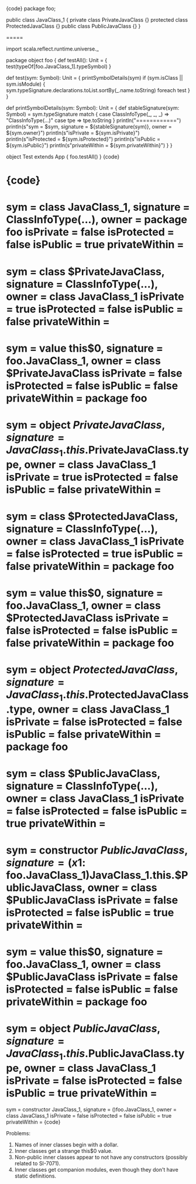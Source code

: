 {code}
package foo;

public class JavaClass_1 {
  private class PrivateJavaClass {}
  protected class ProtectedJavaClass {}
  public class PublicJavaClass {}
}

=====

import scala.reflect.runtime.universe._

package object foo {
  def testAll(): Unit = {
    test(typeOf[foo.JavaClass_1].typeSymbol)
  }

  def test(sym: Symbol): Unit = {
    printSymbolDetails(sym)
    if (sym.isClass || sym.isModule) {
      sym.typeSignature.declarations.toList.sortBy(_.name.toString) foreach test
    }
  }

  def printSymbolDetails(sym: Symbol): Unit = {
    def stableSignature(sym: Symbol) = sym.typeSignature match {
      case ClassInfoType(_, _, _) => "ClassInfoType(...)"
      case tpe => tpe.toString
    }
    println("============")
    println(s"sym = $sym, signature = ${stableSignature(sym)}, owner = ${sym.owner}")
    println(s"isPrivate = ${sym.isPrivate}")
    println(s"isProtected = ${sym.isProtected}")
    println(s"isPublic = ${sym.isPublic}")
    println(s"privateWithin = ${sym.privateWithin}")
  }
}

object Test extends App {
  foo.testAll()
}
{code}

{code}
============
sym = class JavaClass_1, signature = ClassInfoType(...), owner = package foo
isPrivate = false
isProtected = false
isPublic = true
privateWithin = <none>
============
sym = class $PrivateJavaClass, signature = ClassInfoType(...), owner = class JavaClass_1
isPrivate = true
isProtected = false
isPublic = false
privateWithin = <none>
============
sym = value this$0, signature = foo.JavaClass_1, owner = class $PrivateJavaClass
isPrivate = false
isProtected = false
isPublic = false
privateWithin = package foo
============
sym = object $PrivateJavaClass, signature = JavaClass_1.this.$PrivateJavaClass.type, owner = class JavaClass_1
isPrivate = true
isProtected = false
isPublic = false
privateWithin = <none>
============
sym = class $ProtectedJavaClass, signature = ClassInfoType(...), owner = class JavaClass_1
isPrivate = false
isProtected = true
isPublic = false
privateWithin = package foo
============
sym = value this$0, signature = foo.JavaClass_1, owner = class $ProtectedJavaClass
isPrivate = false
isProtected = false
isPublic = false
privateWithin = package foo
============
sym = object $ProtectedJavaClass, signature = JavaClass_1.this.$ProtectedJavaClass.type, owner = class JavaClass_1
isPrivate = false
isProtected = false
isPublic = false
privateWithin = package foo
============
sym = class $PublicJavaClass, signature = ClassInfoType(...), owner = class JavaClass_1
isPrivate = false
isProtected = false
isPublic = true
privateWithin = <none>
============
sym = constructor $PublicJavaClass, signature = (x$1: foo.JavaClass_1)JavaClass_1.this.$PublicJavaClass, owner = class $PublicJavaClass
isPrivate = false
isProtected = false
isPublic = true
privateWithin = <none>
============
sym = value this$0, signature = foo.JavaClass_1, owner = class $PublicJavaClass
isPrivate = false
isProtected = false
isPublic = false
privateWithin = package foo
============
sym = object $PublicJavaClass, signature = JavaClass_1.this.$PublicJavaClass.type, owner = class JavaClass_1
isPrivate = false
isProtected = false
isPublic = true
privateWithin = <none>
============
sym = constructor JavaClass_1, signature = ()foo.JavaClass_1, owner = class JavaClass_1
isPrivate = false
isProtected = false
isPublic = true
privateWithin = <none>
{code}

Problems:
1) Names of inner classes begin with a dollar.
2) Inner classes get a strange this$0 value.
3) Non-public inner classes appear to not have any constructors (possibly related to SI-7071).
4) Inner classes get companion modules, even though they don't have static definitions.
